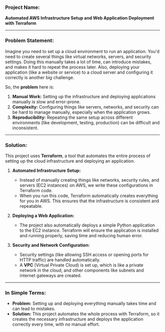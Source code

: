 ### **Project Name:**
**Automated AWS Infrastructure Setup and Web Application Deployment with Terraform**

---

### **Problem Statement:**

Imagine you need to set up a cloud environment to run an application. You'd need to create several things like virtual networks, servers, and security settings. Doing this manually takes a lot of time, can introduce mistakes, and makes it hard to repeat the process later. Also, deploying your application (like a website or service) to a cloud server and configuring it correctly is another big challenge.

So, the **problem** here is:
1. **Manual Work:** Setting up the infrastructure and deploying applications manually is slow and error-prone.
2. **Complexity:** Configuring things like servers, networks, and security can be hard to manage manually, especially when the application grows.
3. **Reproducibility:** Repeating the same setup across different environments (like development, testing, production) can be difficult and inconsistent.

---

### **Solution:**

This project uses **Terraform**, a tool that automates the entire process of setting up the cloud infrastructure and deploying an application.

1. **Automated Infrastructure Setup:**
   - Instead of manually creating things like networks, security rules, and servers (EC2 instances) on AWS, we write these configurations in Terraform code.
   - When you run this code, Terraform automatically creates everything for you in AWS. This ensures that the infrastructure is consistent and repeatable.

2. **Deploying a Web Application:**
   - The project also automatically deploys a simple Python application to the EC2 instance. Terraform will ensure the application is installed and running properly, saving time and reducing human error.

3. **Security and Network Configuration:**
   - Security settings (like allowing SSH access or opening ports for HTTP traffic) are handled automatically.
   - A **VPC** (Virtual Private Cloud) is set up, which is like a private network in the cloud, and other components like subnets and internet gateways are created.

---

### **In Simple Terms:**
- **Problem:** Setting up and deploying everything manually takes time and can lead to mistakes.
- **Solution:** This project automates the whole process with Terraform, so it creates the necessary infrastructure and deploys the application correctly every time, with no manual effort.

